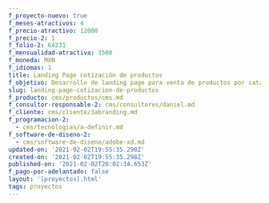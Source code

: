 ```yaml
---
f_proyecto-nuevo: true
f_meses-atractivos: 4
f_precio-atractivo: 12000
f_precio-2: 1
f_folio-2: 64231
f_mensualidad-atractiva: 3500
f_moneda: MXN
f_idiomas: 1
title: Landing Page cotización de productos
f_objetivo: Desarrollo de landing page para venta de productos por catálogo
slug: landing-page-cotizacion-de-productos
f_producto: cms/productos/cms.md
f_consultor-responsable-2: cms/consultores/daniel.md
f_cliente: cms/cliente/3abranding.md
f_programacion-2:
  - cms/tecnologias/a-definir.md
f_software-de-diseno-2:
  - cms/software-de-diseno/adobe-xd.md
updated-on: '2021-02-02T19:55:35.298Z'
created-on: '2021-02-02T19:55:35.298Z'
published-on: '2021-02-02T20:02:34.653Z'
f_pago-por-adelantado: false
layout: '[proyectos].html'
tags: proyectos
---
```



